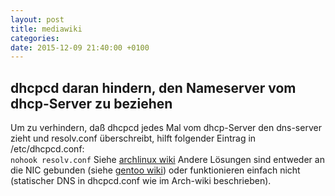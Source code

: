 ```yaml
---
layout: post
title: mediawiki
categories:
date: 2015-12-09 21:40:00 +0100
---
```


## dhcpcd daran hindern, den Nameserver vom dhcp-Server zu beziehen

Um zu verhindern, daß dhcpcd jedes Mal vom dhcp-Server den dns-server zieht und resolv.conf überschreibt, hilft folgender Eintrag in /etc/dhcpcd.conf:  
<code>nohook resolv.conf</code>
Siehe [archlinux wiki](https://wiki.archlinux.org/index.php/Resolv.conf#Modify_the_dhcpcd_config)
Andere Lösungen sind entweder an die NIC gebunden (siehe [gentoo wiki](https://forums.gentoo.org/viewtopic-p-6183922.html?sid=0bf842f147608b18fdb3d78194fc83dd#6183922)) oder funktionieren einfach nicht (statischer DNS in dhcpcd.conf wie im Arch-wiki beschrieben).
